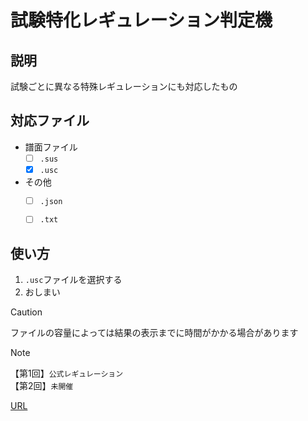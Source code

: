 # 試験特化レギュレーション判定機

## 説明
試験ごとに異なる特殊レギュレーションにも対応したもの

## 対応ファイル
- 譜面ファイル
  - [ ] `.sus` 
  - [x] `.usc`

- その他
  - [ ] `.json`
  - [ ] `.txt`


## 使い方
1. `.usc`ファイルを選択する
2. おしまい


> [!CAUTION]
> ファイルの容量によっては結果の表示までに時間がかかる場合があります

> [!NOTE]
> 【第1回】`公式レギュレーション`<br>
> 【第2回】`未開催`

[URL](https://ens-17.github.io/analyze/)
